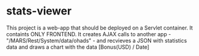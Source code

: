 stats-viewer
====================

This project is a web-app that should be deployed on a Servlet container. It containts ONLY FRONTEND. 
It creates AJAX calls to another app - "/MARS/Rest/System/data/ohads" - and recvieves a JSON with statistics data and draws 
a chart with the data [Bonus(USD) / Date]
